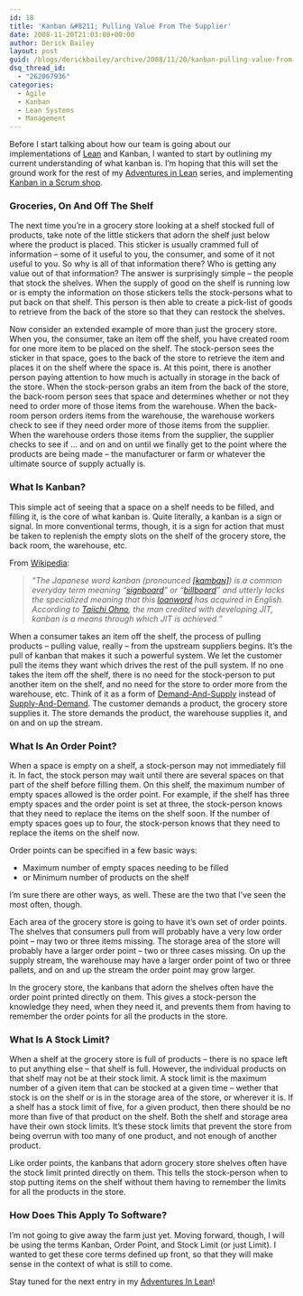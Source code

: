 ```yaml
---
id: 18
title: 'Kanban &#8211; Pulling Value From The Supplier'
date: 2008-11-20T21:03:08+00:00
author: Derick Bailey
layout: post
guid: /blogs/derickbailey/archive/2008/11/20/kanban-pulling-value-from-the-supplier.aspx
dsq_thread_id:
  - "262067936"
categories:
  - Agile
  - Kanban
  - Lean Systems
  - Management
---
```

Before I start talking about how our team is going about our implementations of <a href="http://en.wikipedia.org/wiki/Lean_Systems" target="_blank">Lean</a> and Kanban, I wanted to start by outlining my current understanding of what kanban is. I&#8217;m hoping that this will set the ground work for the rest of my <a href="http://www.lostechies.com/blogs/derickbailey/archive/2008/11/19/adventures-in-lean.aspx" target="_blank">Adventures in Lean</a> series, and implementing <a href="http://leansoftwareengineering.com/ksse/scrum-ban/" target="_blank">Kanban in a Scrum shop</a>.

### Groceries, On And Off The Shelf

The next time you&#8217;re in a grocery store looking at a shelf stocked full of products, take note of the little stickers that adorn the shelf just below where the product is placed. This sticker is usually crammed full of information &#8211; some of it useful to you, the consumer, and some of it not useful to you. So why is all of that information there? Who is getting any value out of that information? The answer is surprisingly simple &#8211; the people that stock the shelves. When the supply of good on the shelf is running low or is empty the information on those stickers tells the stock-persons what to put back on that shelf. This person is then able to create a pick-list of goods to retrieve from the back of the store so that they can restock the shelves. 

Now consider an extended example of more than just the grocery store. When you, the consumer, take an item off the shelf, you have created room for one more item to be placed on the shelf. The stock-person sees the sticker in that space, goes to the back of the store to retrieve the item and places it on the shelf where the space is. At this point, there is another person paying attention to how much is actually in storage in the back of the store. When the stock-person grabs an item from the back of the store, the back-room person sees that space and determines whether or not they need to order more of those items from the warehouse. When the back-room person orders items from the warehouse, the warehouse workers check to see if they need order more of those items from the supplier. When the warehouse orders those items from the supplier, the supplier checks to see if &#8230; and on and on until we finally get to the point where the products are being made &#8211; the manufacturer or farm or whatever the ultimate source of supply actually is.

### What Is Kanban?

This simple act of seeing that a space on a shelf needs to be filled, and filling it, is the core of what kanban is. Quite literally, a kanban is a sign or signal. In more conventional terms, though, it is a sign for action that must be taken to replenish the empty slots on the shelf of the grocery store, the back room, the warehouse, etc. 

From <a href="http://en.wikipedia.org/wiki/Kanban" target="_blank">Wikipedia</a>:

> _&#8220;The Japanese word kanban (pronounced_ [_[kambaɴ]_](http://en.wikipedia.org/wiki/Help:IPA)_) is a common everyday term meaning &#8220;_[_signboard_](http://en.wikipedia.org/wiki/Signboard)_&#8221; or &#8220;_[_billboard_](http://en.wikipedia.org/wiki/Billboard_%28advertising%29)_&#8221; and utterly lacks the specialized meaning that this_ [_loanword_](http://en.wikipedia.org/wiki/Loanword) _has acquired in English. According to_ [_Taiichi Ohno_](http://en.wikipedia.org/wiki/Taiichi_Ohno)_, the man credited with developing JIT, kanban is a means through which JIT is achieved.&#8221;_

When a consumer takes an item off the shelf, the process of pulling products &#8211; pulling value, really &#8211; from the upstream suppliers begins. It&#8217;s the pull of kanban that makes it such a powerful system. We let the customer pull the items they want which drives the rest of the pull system. If no one takes the item off the shelf, there is no need for the stock-person to put another item on the shelf, and no need for the store to order more from the warehouse, etc. Think of it as a form of <a href="http://en.wikipedia.org/wiki/Demand_and_supply" target="_blank">Demand-And-Supply</a> instead of <a href="http://en.wikipedia.org/wiki/Supply_and_demand" target="_blank">Supply-And-Demand</a>. The customer demands a product, the grocery store supplies it. The store demands the product, the warehouse supplies it, and on and on up the stream.

### What Is An Order Point?

When a space is empty on a shelf, a stock-person may not immediately fill it. In fact, the stock person may wait until there are several spaces on that part of the shelf before filling them. On this shelf, the maximum number of empty spaces allowed is the order point. For example, if the shelf has three empty spaces and the order point is set at three, the stock-person knows that they need to replace the items on the shelf soon. If the number of empty spaces goes up to four, the stock-person knows that they need to replace the items on the shelf now.

Order points can be specified in a few basic ways:

  * Maximum number of empty spaces needing to be filled
  * or Minimum number of products on the shelf

I&#8217;m sure there are other ways, as well. These are the two that I&#8217;ve seen the most often, though.

Each area of the grocery store is going to have it&#8217;s own set of order points. The shelves that consumers pull from will probably have a very low order point &#8211; may two or three items missing. The storage area of the store will probably have a larger order point &#8211; two or three cases missing. On up the supply stream, the warehouse may have a larger order point of two or three pallets, and on and up the stream the order point may grow larger. 

In the grocery store, the kanbans that adorn the shelves often have the order point printed directly on them. This gives a stock-person the knowledge they need, when they need it, and prevents them from having to remember the order points for all the products in the store.

### What Is A Stock Limit?

When a shelf at the grocery store is full of products &#8211; there is no space left to put anything else &#8211; that shelf is full. However, the individual products on that shelf may not be at their stock limit. A stock limit is the maximum number of a given item that can be stocked at a given time &#8211; wether that stock is on the shelf or is in the storage area of the store, or wherever it is. If a shelf has a stock limit of five, for a given product, then there should be no more than five of that product on the shelf. Both the shelf and storage area have their own stock limits. It&#8217;s these stock limits that prevent the store from being overrun with too many of one product, and not enough of another product.&nbsp; 

Like order points, the kanbans that adorn grocery store shelves often have the stock limit printed directly on them. This tells the stock-person when to stop putting items on the shelf without them having to remember the limits for all the products in the store.

### How Does This Apply To Software?

I&#8217;m not going to give away the farm just yet. Moving forward, though, I will be using the terms Kanban, Order Point, and Stock Limit (or just Limit). I wanted to get these core terms defined up front, so that they will make sense in the context of what is still to come.

Stay tuned for the next entry in my <a href="http://www.lostechies.com/blogs/derickbailey/archive/2008/11/19/adventures-in-lean.aspx" target="_blank">Adventures In Lean</a>!